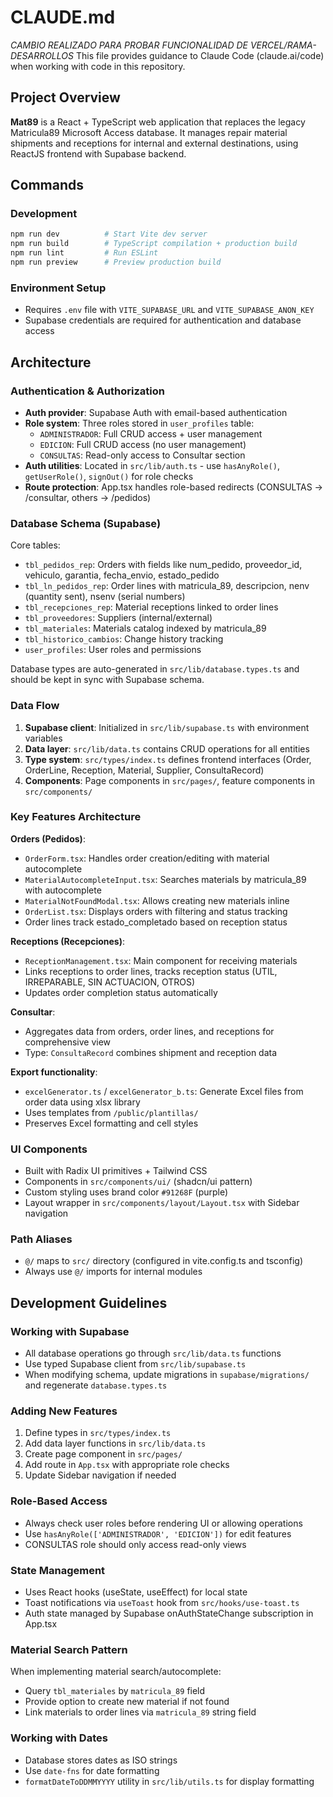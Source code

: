 # CLAUDE.md

*CAMBIO REALIZADO PARA PROBAR FUNCIONALIDAD DE VERCEL/RAMA-DESARROLLOS*
This file provides guidance to Claude Code (claude.ai/code) when working with code in this repository.

## Project Overview

**Mat89** is a React + TypeScript web application that replaces the legacy Matricula89 Microsoft Access database. It manages repair material shipments and receptions for internal and external destinations, using ReactJS frontend with Supabase backend.

## Commands

### Development
```bash
npm run dev          # Start Vite dev server
npm run build        # TypeScript compilation + production build
npm run lint         # Run ESLint
npm run preview      # Preview production build
```

### Environment Setup
- Requires `.env` file with `VITE_SUPABASE_URL` and `VITE_SUPABASE_ANON_KEY`
- Supabase credentials are required for authentication and database access

## Architecture

### Authentication & Authorization
- **Auth provider**: Supabase Auth with email-based authentication
- **Role system**: Three roles stored in `user_profiles` table:
  - `ADMINISTRADOR`: Full CRUD access + user management
  - `EDICION`: Full CRUD access (no user management)
  - `CONSULTAS`: Read-only access to Consultar section
- **Auth utilities**: Located in `src/lib/auth.ts` - use `hasAnyRole()`, `getUserRole()`, `signOut()` for role checks
- **Route protection**: App.tsx handles role-based redirects (CONSULTAS → /consultar, others → /pedidos)

### Database Schema (Supabase)
Core tables:
- `tbl_pedidos_rep`: Orders with fields like num_pedido, proveedor_id, vehiculo, garantia, fecha_envio, estado_pedido
- `tbl_ln_pedidos_rep`: Order lines with matricula_89, descripcion, nenv (quantity sent), nsenv (serial numbers)
- `tbl_recepciones_rep`: Material receptions linked to order lines
- `tbl_proveedores`: Suppliers (internal/external)
- `tbl_materiales`: Materials catalog indexed by matricula_89
- `tbl_historico_cambios`: Change history tracking
- `user_profiles`: User roles and permissions

Database types are auto-generated in `src/lib/database.types.ts` and should be kept in sync with Supabase schema.

### Data Flow
1. **Supabase client**: Initialized in `src/lib/supabase.ts` with environment variables
2. **Data layer**: `src/lib/data.ts` contains CRUD operations for all entities
3. **Type system**: `src/types/index.ts` defines frontend interfaces (Order, OrderLine, Reception, Material, Supplier, ConsultaRecord)
4. **Components**: Page components in `src/pages/`, feature components in `src/components/`

### Key Features Architecture

**Orders (Pedidos)**:
- `OrderForm.tsx`: Handles order creation/editing with material autocomplete
- `MaterialAutocompleteInput.tsx`: Searches materials by matricula_89 with autocomplete
- `MaterialNotFoundModal.tsx`: Allows creating new materials inline
- `OrderList.tsx`: Displays orders with filtering and status tracking
- Order lines track estado_completado based on reception status

**Receptions (Recepciones)**:
- `ReceptionManagement.tsx`: Main component for receiving materials
- Links receptions to order lines, tracks reception status (UTIL, IRREPARABLE, SIN ACTUACION, OTROS)
- Updates order completion status automatically

**Consultar**:
- Aggregates data from orders, order lines, and receptions for comprehensive view
- Type: `ConsultaRecord` combines shipment and reception data

**Export functionality**:
- `excelGenerator.ts` / `excelGenerator_b.ts`: Generate Excel files from order data using xlsx library
- Uses templates from `/public/plantillas/`
- Preserves Excel formatting and cell styles

### UI Components
- Built with Radix UI primitives + Tailwind CSS
- Components in `src/components/ui/` (shadcn/ui pattern)
- Custom styling uses brand color `#91268F` (purple)
- Layout wrapper in `src/components/layout/Layout.tsx` with Sidebar navigation

### Path Aliases
- `@/` maps to `src/` directory (configured in vite.config.ts and tsconfig)
- Always use `@/` imports for internal modules

## Development Guidelines

### Working with Supabase
- All database operations go through `src/lib/data.ts` functions
- Use typed Supabase client from `src/lib/supabase.ts`
- When modifying schema, update migrations in `supabase/migrations/` and regenerate `database.types.ts`

### Adding New Features
1. Define types in `src/types/index.ts`
2. Add data layer functions in `src/lib/data.ts`
3. Create page component in `src/pages/`
4. Add route in `App.tsx` with appropriate role checks
5. Update Sidebar navigation if needed

### Role-Based Access
- Always check user roles before rendering UI or allowing operations
- Use `hasAnyRole(['ADMINISTRADOR', 'EDICION'])` for edit features
- CONSULTAS role should only access read-only views

### State Management
- Uses React hooks (useState, useEffect) for local state
- Toast notifications via `useToast` hook from `src/hooks/use-toast.ts`
- Auth state managed by Supabase onAuthStateChange subscription in App.tsx

### Material Search Pattern
When implementing material search/autocomplete:
- Query `tbl_materiales` by `matricula_89` field
- Provide option to create new material if not found
- Link materials to order lines via `matricula_89` string field

### Working with Dates
- Database stores dates as ISO strings
- Use `date-fns` for date formatting
- `formatDateToDDMMYYYY` utility in `src/lib/utils.ts` for display formatting
